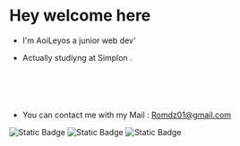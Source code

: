 # Hey welcome here

- I'm AoiLeyos a junior web dev'

- Actually studiyng at Simplon <a href="https://simplon.co/" target="_blank"> <img src="https://github.com/AoiLeyos/AoiLeyos/assets/160428056/b6765f88-77f0-4acf-afcd-d0a4784c3e6a" style="width: 2%; height: 2%" title="Symplon" alt="Simplon"></a>

- You can contact me with my Mail : Romdz01@gmail.com


<img alt="Static Badge" src="https://img.shields.io/badge/HTML%205-orange?style=plastic&logo=HTML"> <img alt="Static Badge" src="https://img.shields.io/badge/Visual%20Studio%20Code-%2356a0d3?style=plastic&cacheSeconds=https%3A%2F%2Fcode.visualstudio.com%2F"> <img alt="Static Badge" src="https://img.shields.io/badge/Git%20Hub-%23000000?style=plastic&logo=Github">



